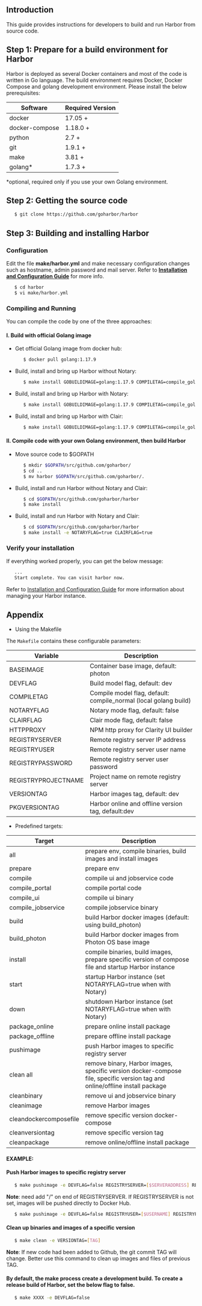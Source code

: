 ## Introduction

This guide provides instructions for developers to build and run Harbor from source code.

## Step 1: Prepare for a build environment for Harbor

Harbor is deployed as several Docker containers and most of the code is written in Go language. The build environment requires Docker, Docker Compose and golang development environment. Please install the below prerequisites:

| Software       | Required Version |
| -------------- | ---------------- |
| docker         | 17.05 +          |
| docker-compose | 1.18.0 +         |
| python         | 2.7 +            |
| git            | 1.9.1 +          |
| make           | 3.81 +           |
| golang\*       | 1.7.3 +          |

\*optional, required only if you use your own Golang environment.

## Step 2: Getting the source code

```sh
   $ git clone https://github.com/goharbor/harbor
```

## Step 3: Building and installing Harbor

### Configuration

Edit the file **make/harbor.yml** and make necessary configuration changes such as hostname, admin password and mail server. Refer to **[Installation and Configuration Guide](installation_guide.md#configuring-harbor)** for more info.

```sh
   $ cd harbor
   $ vi make/harbor.yml
```

### Compiling and Running

You can compile the code by one of the three approaches:

#### I. Build with official Golang image

- Get official Golang image from docker hub:

  ```sh
     $ docker pull golang:1.17.9
  ```

- Build, install and bring up Harbor without Notary:

  ```sh
     $ make install GOBUILDIMAGE=golang:1.17.9 COMPILETAG=compile_golangimage
  ```

- Build, install and bring up Harbor with Notary:

  ```sh
     $ make install GOBUILDIMAGE=golang:1.17.9 COMPILETAG=compile_golangimage NOTARYFLAG=true
  ```

- Build, install and bring up Harbor with Clair:

  ```sh
     $ make install GOBUILDIMAGE=golang:1.17.9 COMPILETAG=compile_golangimage CLAIRFLAG=true
  ```

#### II. Compile code with your own Golang environment, then build Harbor

- Move source code to \$GOPATH

  ```sh
     $ mkdir $GOPATH/src/github.com/goharbor/
     $ cd ..
     $ mv harbor $GOPATH/src/github.com/goharbor/.
  ```

- Build, install and run Harbor without Notary and Clair:

  ```sh
     $ cd $GOPATH/src/github.com/goharbor/harbor
     $ make install
  ```

- Build, install and run Harbor with Notary and Clair:

  ```sh
     $ cd $GOPATH/src/github.com/goharbor/harbor
     $ make install -e NOTARYFLAG=true CLAIRFLAG=true
  ```

### Verify your installation

If everything worked properly, you can get the below message:

```sh
   ...
   Start complete. You can visit harbor now.
```

Refer to [Installation and Configuration Guide](installation_guide.md#managing-harbors-lifecycle) for more information about managing your Harbor instance.

## Appendix

- Using the Makefile

The `Makefile` contains these configurable parameters:

| Variable            | Description                                                      |
| ------------------- | ---------------------------------------------------------------- |
| BASEIMAGE           | Container base image, default: photon                            |
| DEVFLAG             | Build model flag, default: dev                                   |
| COMPILETAG          | Compile model flag, default: compile_normal (local golang build) |
| NOTARYFLAG          | Notary mode flag, default: false                                 |
| CLAIRFLAG           | Clair mode flag, default: false                                  |
| HTTPPROXY           | NPM http proxy for Clarity UI builder                            |
| REGISTRYSERVER      | Remote registry server IP address                                |
| REGISTRYUSER        | Remote registry server user name                                 |
| REGISTRYPASSWORD    | Remote registry server user password                             |
| REGISTRYPROJECTNAME | Project name on remote registry server                           |
| VERSIONTAG          | Harbor images tag, default: dev                                  |
| PKGVERSIONTAG       | Harbor online and offline version tag, default:dev               |

- Predefined targets:

| Target                 | Description                                                                                                                 |
| ---------------------- | --------------------------------------------------------------------------------------------------------------------------- |
| all                    | prepare env, compile binaries, build images and install images                                                              |
| prepare                | prepare env                                                                                                                 |
| compile                | compile ui and jobservice code                                                                                              |
| compile_portal         | compile portal code                                                                                                         |
| compile_ui             | compile ui binary                                                                                                           |
| compile_jobservice     | compile jobservice binary                                                                                                   |
| build                  | build Harbor docker images (default: using build_photon)                                                                    |
| build_photon           | build Harbor docker images from Photon OS base image                                                                        |
| install                | compile binaries, build images, prepare specific version of compose file and startup Harbor instance                        |
| start                  | startup Harbor instance (set NOTARYFLAG=true when with Notary)                                                              |
| down                   | shutdown Harbor instance (set NOTARYFLAG=true when with Notary)                                                             |
| package_online         | prepare online install package                                                                                              |
| package_offline        | prepare offline install package                                                                                             |
| pushimage              | push Harbor images to specific registry server                                                                              |
| clean all              | remove binary, Harbor images, specific version docker-compose file, specific version tag and online/offline install package |
| cleanbinary            | remove ui and jobservice binary                                                                                             |
| cleanimage             | remove Harbor images                                                                                                        |
| cleandockercomposefile | remove specific version docker-compose                                                                                      |
| cleanversiontag        | remove specific version tag                                                                                                 |
| cleanpackage           | remove online/offline install package                                                                                       |

#### EXAMPLE:

#### Push Harbor images to specific registry server

```sh
   $ make pushimage -e DEVFLAG=false REGISTRYSERVER=[$SERVERADDRESS] REGISTRYUSER=[$USERNAME] REGISTRYPASSWORD=[$PASSWORD] REGISTRYPROJECTNAME=[$PROJECTNAME]

```

**Note**: need add "/" on end of REGISTRYSERVER. If REGISTRYSERVER is not set, images will be pushed directly to Docker Hub.

```sh
   $ make pushimage -e DEVFLAG=false REGISTRYUSER=[$USERNAME] REGISTRYPASSWORD=[$PASSWORD] REGISTRYPROJECTNAME=[$PROJECTNAME]

```

#### Clean up binaries and images of a specific version

```sh
   $ make clean -e VERSIONTAG=[TAG]

```

**Note**: If new code had been added to Github, the git commit TAG will change. Better use this command to clean up images and files of previous TAG.

#### By default, the make process create a development build. To create a release build of Harbor, set the below flag to false.

```sh
   $ make XXXX -e DEVFLAG=false

```
